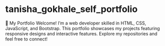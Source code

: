 # tanisha_gokhale_self_portfolio
🌟 My Portfolio Welcome! I’m a web developer skilled in HTML, CSS, JavaScript, and Bootstrap. This portfolio showcases my projects featuring responsive designs and interactive features.  Explore my repositories and feel free to connect!
